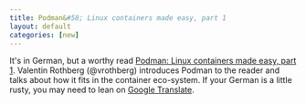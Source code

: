 ```yaml
---
title: Podman&#58; Linux containers made easy, part 1
layout: default
categories: [new]
---
```


It's in German, but a worthy read [Podman: Linux containers made easy, part 1](https://www.heise.de/developer/artikel/Podman-Linux-Container-einfach-gemacht-Teil-1-4329067.html).  Valentin Rothberg (@vrothberg) introduces Podman to the reader and talks about how it fits in the container eco-system.  If your German is a little rusty, you may need to lean on [Google Translate](https://translate.google.com/?hl=en&tab=TT&authuser=0).
